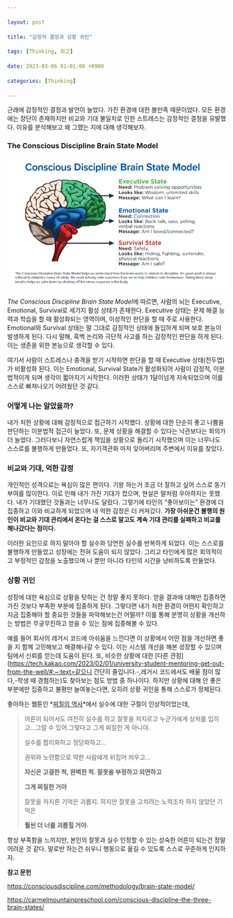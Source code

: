 ```yaml
---

layout: post

title: "감정적 결정과 상황 귀인"

tags: [Thinking, 회고]

date: 2023-03-06 01:01:00 +0900

categories: [Thinking]

---
```




근래에 감정적인 결정과 발언이 늘었다. 가진 환경에 대한 불만족 때문이었다. 모든 환경에는 장단이 존재하지만 비교와 기대 불일치로 인한 스트레스는 감정적인 결정을 유발했다. 이유를 분석해보고 왜 그랬는 지에 대해 생각해보자.



### **The Conscious Discipline Brain State Model**

<img src="https://raw.githubusercontent.com/ChoiEungi/git-blog-image/upload/2023-03-06-00%3A55%3A44.png">



*The Conscious Discipline Brain State Model*에 따르면, 사람의 뇌는 Executive, Emotional, Survival로 세가지 활성 상태가 존재한다. Executive 상태는 문제 해결 능력과 학습을 할 때 활성화되는 영역이며, 이성적인 판단을 할 때 주로 사용한다. Emotional와 Survival 상태는 말 그대로 감정적인 상태에 돌입하게 되며 보호 본능이 발생하게 된다. 다시 말해, 흑백 논리와 극단적 사고를 하는 감정적인 판단을 하게 된다. 이는 생존을 위한 본능으로 생각할 수 있다.

여기서 사람이 스트레스나 충격을 받기 시작하면 판단을 할 때 Executive 상태(전두엽)가 비활성화 된다. 이는 Emotional, Survival State가 활성화되어 사람이 감정적, 이분법적이게 되며 생각이 짧아지기 시작한다. 이러한 상태가 1달이넘게 지속되었으며 이를 스스로 빠져나오기 어려웠던 것 같다.





### **어떻게 나는 알았을까?**

내가 처한 상황에 대해 감정적으로 접근하기 시작했다. 상황에 대한 단순히 좋고 나쁨을 판단하는 이분법적 접근이 늘었다. 또, 문제 상황을 해결할 수 있다는 낙관보다는 회의가 더 늘었다. 그러다보니 자연스럽게 책임을 상황으로 돌리기 시작했으며 이는 너무나도 스스로를 불행하게 만들었다. 또, 자기객관화 마저 잊어버리며 주변에서 이유를 찾았다.





### **비교와 기대, 억한 감정**

개인적인 성격으로는 욕심이 많은 편이다. 기왕 하는거 조금 더 잘하고 싶어 스스로 동기부여를 많이한다. 이로 인해 내가 가진 기대가 컸으며, 현실은 말처럼 우아하지는 못했다. 내가 기대했던 것들과는 너무나도 달랐다. 그렇기에 타인의 “좋아보이는” 환경에 더 집중하고 이와 비교하게 되었으며 내 억한 감정은 더 커져갔다. **가장 아쉬운건 불행의 원인이 비교와 기대 관리에서 온다는 걸 스스로 알고도 계속 기대 관리를 실패하고 비교를 해나갔다는 점이다.**

이러한 요인으로 하지 말아야 할 실수와 당연한 실수를 반복하게 되었다. 이는 스스로를 불행하게 만들었고 성장에는 전혀 도움이 되지 않았다. 그리고 타인에게 많은 회의적이고 부정적인 감정을 노출했으며 나 뿐만 아니라 타인의 시간을 낭비하도록 만들었다.





### 상황 귀인

성장에 대한 욕심으로 상황을 탓하는 건 정말 좋지 못하다. 얻을 결과에 대해만 집중하면 가진 것보다 부족한 부분에 집중하게 된다. 그렇다면 내가 처한 환경이 어떤지 확인하고 지금 집중해야 할 중요한 것들을 파악해보는건 어떨까? 이를 통해 분명히 상황을 개선하는 방법은 무궁무진하고 얻을 수 있는 점에 집중해볼 수 있다.

예를 들어 회사의 레거시 코드에 아쉬움을 느낀다면 이 상황에서 어떤 점을 개선하면 좋을 지 함께 고민해보고 해결해나갈 수 있다. 이는 시스템 개선을 해본 성장할 수 있으며 팀에서 신뢰를 얻는데 도움이 된다.  또, 비슷한 상황에 대한 [다른 관점](https://tech.kakao.com/2023/02/01/university-student-mentoring-get-out-from-the-well/#:~:text=같으니 간단히 줄입니다.-,레거시 코드에서도 배울 점이 많다,-학생 때 경험하는)도 찾아보는 점도 방법 중 하나이다. 하지만 상황에 대해 안 좋은 부분에만 집중하고 불평만 늘여놓는다면, 오히려 상황 귀인을 통해 스스로가 정체된다.





좋아하는 웹툰인 *[찌질의 역사](https://blog.naver.com/PostView.naver?blogId=drcan123&logNo=220930719083&redirect=Dlog&widgetTypeCall=true&directAccess=false)*에서 실수에 대한 구절이 인상적이었는데,

> 어른이 되어서도 여전히 실수를 하고 잘못을 저지르고 누군가에게 상처를 입히고...그럴 수 있어.그렇다고 그게 찌질한 게 아니야.
>
> 실수를 합리화하고 정당화하고... 
>
> 권위와 노련함으로 약한 사람에게 뒤집어 씌우고... 
>
> **자신은 고결한 척, 완벽한 척. 잘못을 부정하고 외면하고** 
>
> **그게 찌질한 거야** 
>
> 잘못을 저지른 기억은 괴롭지. 하지만 잘못을 고치려는 노력조차 하지 않았던 기억은 
>
> **훨씬 더 너를 괴롭힐 거야.**

 항상 부족함을 느끼지만, 본인의 잘못과 실수 인정할 수 있는 성숙한 어른이 되는건 정말 어려운 것 같다. 말로만 하는건 쉬우니 행동으로 옮길 수 있도록 스스로 꾸준하게 인지하자.





**참고 문헌**

https://consciousdiscipline.com/methodology/brain-state-model/

https://carmelmountainpreschool.com/conscious-discipline-the-three-brain-states/
